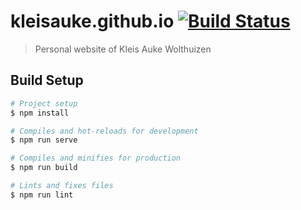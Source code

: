 # kleisauke.github.io [![Build Status](https://travis-ci.org/kleisauke/kleisauke.github.io.svg?branch=develop)](https://travis-ci.org/kleisauke/kleisauke.github.io)

> Personal website of Kleis Auke Wolthuizen

## Build Setup

```bash
# Project setup
$ npm install

# Compiles and hot-reloads for development
$ npm run serve

# Compiles and minifies for production
$ npm run build

# Lints and fixes files
$ npm run lint
```
